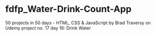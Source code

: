 # fdfp_Water-Drink-Count-App
50 projects in 50 days - HTML, CSS & JavaScript by Brad Traversy on Udemy
project no. 17 day 16: Drink Water
